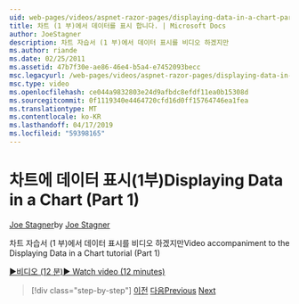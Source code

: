 ```yaml
---
uid: web-pages/videos/aspnet-razor-pages/displaying-data-in-a-chart-part-1
title: 차트 (1 부)에서 데이터를 표시 합니다. | Microsoft Docs
author: JoeStagner
description: 차트 자습서 (1 부)에서 데이터 표시를 비디오 하겠지만
ms.author: riande
ms.date: 02/25/2011
ms.assetid: 47b7f30e-ae86-46e4-b5a4-e7452093becc
msc.legacyurl: /web-pages/videos/aspnet-razor-pages/displaying-data-in-a-chart-part-1
msc.type: video
ms.openlocfilehash: ce044a9832803e24d9afbdc8efdf11ea0b15308d
ms.sourcegitcommit: 0f1119340e4464720cfd16d0ff15764746ea1fea
ms.translationtype: MT
ms.contentlocale: ko-KR
ms.lasthandoff: 04/17/2019
ms.locfileid: "59398165"
---
```

# <a name="displaying-data-in-a-chart-part-1"></a><span data-ttu-id="b460d-103">차트에 데이터 표시(1부)</span><span class="sxs-lookup"><span data-stu-id="b460d-103">Displaying Data in a Chart (Part 1)</span></span>

<span data-ttu-id="b460d-104">[Joe Stagner](https://github.com/JoeStagner)</span><span class="sxs-lookup"><span data-stu-id="b460d-104">by [Joe Stagner](https://github.com/JoeStagner)</span></span>

<span data-ttu-id="b460d-105">차트 자습서 (1 부)에서 데이터 표시를 비디오 하겠지만</span><span class="sxs-lookup"><span data-stu-id="b460d-105">Video accompaniment to the Displaying Data in a Chart tutorial (Part 1)</span></span>

[<span data-ttu-id="b460d-106">&#9654;비디오 (12 분)</span><span class="sxs-lookup"><span data-stu-id="b460d-106">&#9654; Watch video (12 minutes)</span></span>](https://channel9.msdn.com/Blogs/ASP-NET-Site-Videos/displaying-data-in-a-chart-part-1)

> [!div class="step-by-step"]
> <span data-ttu-id="b460d-107">[이전](displaying-data-in-a-grid.md)
> [다음](displaying-data-in-a-chart-part-2.md)</span><span class="sxs-lookup"><span data-stu-id="b460d-107">[Previous](displaying-data-in-a-grid.md)
[Next](displaying-data-in-a-chart-part-2.md)</span></span>
